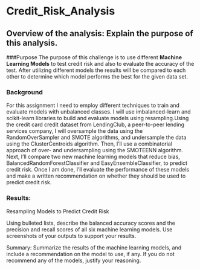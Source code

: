# Credit_Risk_Analysis

## Overview of the analysis: Explain the purpose of this analysis.

###Purpose
The purpose of this challenge is to use different **Machine Learning Models** to test credit risk and also to evaluate the accuracy of the test. After utilizing different models the results will be compared to each other to determine which model performs the best for the given data set. 

### Background
For this assignment I need to employ different techniques to train and evaluate models with unbalanced classes. I will use imbalanced-learn and scikit-learn libraries to build and evaluate models using resampling.Using the credit card credit dataset from LendingClub, a peer-to-peer lending services company, I will oversample the data using the RandomOverSampler and SMOTE algorithms, and undersample the data using the ClusterCentroids algorithm. Then, I’ll use a combinatorial approach of over- and undersampling using the SMOTEENN algorithm. Next, I’ll compare two new machine learning models that reduce bias, BalancedRandomForestClassifier and EasyEnsembleClassifier, to predict credit risk. Once I am done, I’ll evaluate the performance of these models and make a written recommendation on whether they should be used to predict credit risk.

### Results:

Resampling Models to Predict Credit Risk 





Using bulleted lists, describe the balanced accuracy scores and the precision and recall scores of all six machine learning models. Use screenshots of your outputs to support your results.

Summary: Summarize the results of the machine learning models, and include a recommendation on the model to use, if any. If you do not recommend any of the models, justify your reasoning.
